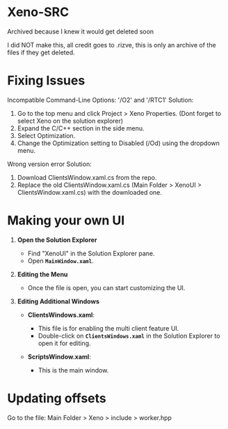 # Xeno-SRC
Archived because I knew it would get deleted soon

I did NOT make this, all credit goes to .rizve, this is only an archive of the files if they get deleted.

# Fixing Issues
Incompatible Command-Line Options: '/O2' and '/RTC1'
Solution:

1. Go to the top menu and click Project > Xeno Properties. (Dont forget to select Xeno on the solution explorer)
2. Expand the C/C++ section in the side menu.
3. Select Optimization.
4. Change the Optimization setting to Disabled (/Od) using the dropdown menu.

Wrong version error
Solution:

1. Download ClientsWindow.xaml.cs from the repo.
2. Replace the old ClientsWindow.xaml.cs (Main Folder > XenoUI > ClientsWindow.xaml.cs) with the downloaded one.

# Making your own UI
1. **Open the Solution Explorer**  
   - Find "XenoUI" in the Solution Explorer pane.  
   - Open **`MainWindow.xaml`**.  

2. **Editing the Menu**  
   - Once the file is open, you can start customizing the UI.  

3. **Editing Additional Windows**  
   - **ClientsWindows.xaml**:  
     - This file is for enabling the multi client feature UI.  
     - Double-click on **`ClientsWindows.xaml`** in the Solution Explorer to open it for editing.  

   - **ScriptsWindow.xaml**:  
     - This is the main window.  

# Updating offsets
Go to the file: 
Main Folder > Xeno > include > worker.hpp
